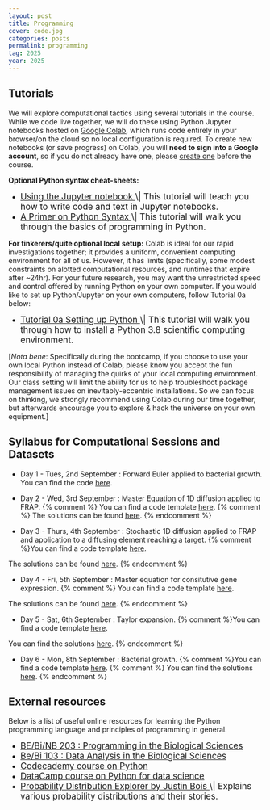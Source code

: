 ```yaml
---
layout: post
title: Programming
cover: code.jpg
categories: posts
permalink: programming
tag: 2025
year: 2025
---
```


## Tutorials
We will explore computational tactics using several tutorials in the course. While we code live together, we will do these using Python Jupyter notebooks hosted on [Google Colab](https://colab.research.google.com/), which runs code entirely in your browser/on the cloud so no local configuration is required. 
To create new notebooks (or save progress) on Colab, you will **need to sign into a Google account**, so if you do not already have one, please [create one](https://accounts.google.com/signup) before the course.

**Optional Python syntax cheat-sheets:**
* <a href="{{site.baseurl}}/code/2021/t0b_jupyter_notebooks.html" target="_blank" style="font-size: 17px">
  Using the Jupyter notebook
  </a> <span style="font-size: 17px">
  \| This tutorial will teach you how to write code and text in Jupyter notebooks.
  </span>

* <a href="{{site.baseurl}}/code/2021/t0c_python_syntax_and_plotting.html" target="_blank" style="font-size: 17px">
  A Primer on Python Syntax
  </a> <span style="font-size: 17px">
  \| This tutorial
  will walk you through the basics of programming in Python.
  </span>


**For tinkerers/quite optional local setup:** Colab is ideal for our rapid investigations together; it provides a uniform, convenient computing environment for all of us. However, it has limits (specifically, some modest constraints on alotted computational resources, and runtimes that expire after ~24hr). For your future research, you may want the unrestricted speed and control offered by running Python on your own computer. If you would like to set up Python/Jupyter on your own computers, follow Tutorial 0a below:
* <a href="{{site.baseurl}}/code/2021/t0a_setting_up_python.html" target="_blank" style="font-size: 17px">
  Tutorial 0a Setting up Python
  </a> <span style="font-size: 17px">
  \| This tutorial will walk you through how to install a Python 3.8 scientific computing environment.
  </span>
[*Nota bene*: Specifically during the bootcamp, if you choose to use your own local Python instead of Colab, please know you accept the fun responsibility of managing the quirks of your local computing environment. Our class setting will limit the ability for us to help troubleshoot package management issues on inevitably-eccentric installations. So we can focus on thinking, we strongly recommend using Colab during our time together, but afterwards encourage you to explore & hack the universe on your own equipment.]

## Syllabus for Computational Sessions and Datasets 

* Day 1 - Tues, 2nd September : Forward Euler applied to bacterial growth. You can find the code [here](https://colab.research.google.com/drive/1A5IBvyHv9G4y5AYdWx3_JXKhvfC2kje9?usp=sharing).

* Day 2 - Wed, 3rd September : Master Equation of 1D diffusion applied to FRAP. {% comment %} You can find a code template [here](https://colab.research.google.com/drive/1Ys6JpfsxZPIiRQiW2P3ORP3ClTv5dNrL?usp=sharing). 
{% comment %}
The solutions can be found [here](https://colab.research.google.com/drive/14GUSX4fTKxGQiRt7jCmXt_PnUo76ISUY?usp=sharing).
{% endcomment %}


* Day 3 - Thurs, 4th September : Stochastic 1D diffusion applied to FRAP and application to a diffusing element reaching a target. {% comment %}You can find a code template [here](https://colab.research.google.com/drive/1Sj_PzhBlqfDLn5LVem3JuWuAgDVqktGz?usp=sharing). 

The solutions can be found [here](https://colab.research.google.com/drive/1Kh-_1h1tJ0GbphLwNabduB4NPhB0miXK?usp=sharing).
{% endcomment %}


* Day 4 - Fri, 5th September : Master equation for consitutive gene expression. {% comment %} You can find a code template [here](https://colab.research.google.com/drive/1QyP4N1afaK5pCBONB2ZkDFxvAFQ0sDIh?usp=sharing). 

The solutions can be found [here](https://colab.research.google.com/drive/1Pc_o-nTCsam04IWX_fE3I3PetHG3BKwy?usp=sharing).
{% endcomment %}
  
* Day 5 - Sat, 6th September : Taylor expansion. {% comment %}You can find a code template [here](https://colab.research.google.com/drive/1p7VLf_ooOJwSmLwgf-s37UuaoSfA_jYS?usp=sharing). 

You can find the solutions [here](https://colab.research.google.com/drive/12LXflM1ZiKQTXac4vVDwQt33ly-A0aWc?usp=sharing).
{% endcomment %}

* Day 6 - Mon, 8th September : Bacterial growth. {% comment %}You can find a code template [here](https://colab.research.google.com/drive/1lwu5dhLNoDQVdXda0rXAzGcijz7jZy80?usp=sharing). 
{% comment %}
You can find the solutions [here](https://colab.research.google.com/drive/1Iy000gHMBJA7PUmQqEO50nwxUO3I39qS?usp=sharing).
{% endcomment %}

## External resources

Below is a list of useful online resources for learning the Python programming
language and principles of programming in general.

* <a href="http://justinbois.github.io/bootcamp/2022/" target="_blank" style="font-size: 17px">
  BE/Bi/NB 203 : Programming in the Biological
  Sciences
  </a>

* <a href="http://www.bebi103.caltech.edu" target="_blank" style="font-size: 17px">
  Be/Bi 103 : Data Analysis in the Biological
  Sciences
  </a>

* <a href="https://www.codecademy.com/learn/python" target="_blank" style="font-size: 17px">
  Codecademy course on Python
  </a>

* <a href="https://www.datacamp.com/courses/intro-to-python-for-data-science" target="_blank" style="font-size: 17px">
  DataCamp course on Python for data
  science
  </a>

* <a href="https://distribution-explorer.github.io/" target="_blank" style="font-size: 17px">
  Probability Distribution Explorer by Justin Bois
  </a> <span style="font-size: 17px">
  \| Explains various probability distributions and their stories.
  </span>
